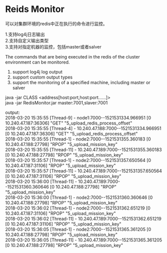 # Reids Monitor
可以对集群环境的redis中正在执行的命令进行监控。  

1.支持log4j日志输出  
2.支持自定义输出类型  
3.支持对指定机器的监控，包括master或者salver  

The commands that are being executed in the redis of the cluster environment can be monitored.  

1. support log4j log output  
2. support custom output types  
3. support the monitoring of a specified machine, including master or salver  

java -jar CLASS <address[host:port,host:port......]>    
java -jar RedisMonitor.jar master:7001,slaver:7001 

output:  
2018-03-20 15:35:55 [Thread-9] - node1:7000--1521531334.966951 [0 10.240.47.187:36306] "GET" "5_upload_redis_process_offset"   
2018-03-20 15:35:55 [Thread-4] - 10.240.47.188:7000--1521531334.966951 [0 10.240.47.187:36306] "GET" "5_upload_redis_process_offset"   
2018-03-20 15:35:55 [Thread-1] - node2:7000--1521531355.360183 [0 10.240.47.188:27798] "RPOP" "5_upload_mission_key"   
2018-03-20 15:35:55 [Thread-11] - 10.240.47.189:7000--1521531355.360183 [0 10.240.47.188:27798] "RPOP" "5_upload_mission_key"   
2018-03-20 15:35:57 [Thread-1] - node2:7000--1521531357.650564 [0 10.240.47.187:31106] "RPOP" "5_upload_mission_key"   
2018-03-20 15:35:57 [Thread-11] - 10.240.47.189:7000--1521531357.650564 [0 10.240.47.187:31106] "RPOP" "5_upload_mission_key"   
2018-03-20 15:36:00 [Thread-11] - 10.240.47.189:7000--1521531360.360646 [0 10.240.47.188:27798] "RPOP" "5_upload_mission_key"   
2018-03-20 15:36:00 [Thread-1] - node2:7000--1521531360.360646 [0 10.240.47.188:27798] "RPOP" "5_upload_mission_key"   
2018-03-20 15:36:02 [Thread-1] - node2:7000--1521531362.651219 [0 10.240.47.187:31106] "RPOP" "5_upload_mission_key"   
2018-03-20 15:36:02 [Thread-11] - 10.240.47.189:7000--1521531362.651219 [0 10.240.47.187:31106] "RPOP" "5_upload_mission_key"   
2018-03-20 15:36:05 [Thread-1] - node2:7000--1521531365.361205 [0 10.240.47.188:27798] "RPOP" "5_upload_mission_key"    
2018-03-20 15:36:05 [Thread-11] - 10.240.47.189:7000--1521531365.361205 [0 10.240.47.188:27798] "RPOP" "5_upload_mission_key"    
